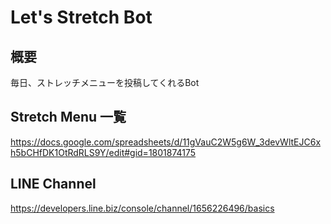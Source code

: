 # Let's Stretch Bot
## 概要
毎日、ストレッチメニューを投稿してくれるBot

## Stretch Menu 一覧
https://docs.google.com/spreadsheets/d/11gVauC2W5g6W_3devWltEJC6xh5bCHfDK1OtRdRLS9Y/edit#gid=1801874175

## LINE Channel
https://developers.line.biz/console/channel/1656226496/basics